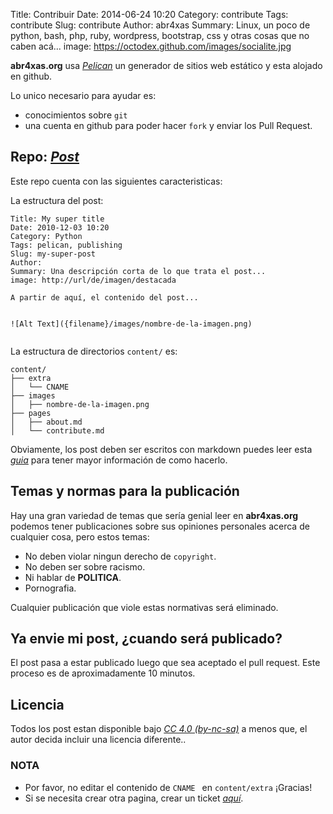 Title: Contribuir
Date: 2014-06-24 10:20
Category: contribute
Tags: contribute
Slug: contribute
Author: abr4xas
Summary: Linux, un poco de python, bash, php, ruby, wordpress, bootstrap, css y otras cosas que no caben acá...
image: https://octodex.github.com/images/socialite.jpg

**abr4xas.org** usa *[Pelican](http://blog.getpelican.com/)* un generador de sitios web estático y esta alojado en github.

Lo unico necesario para ayudar es:

* conocimientos sobre ```git```
* una cuenta en github para poder hacer ```fork``` y enviar los Pull Request.

## Repo: *[Post](https://github.com/abr4xas/post)*

Este repo cuenta con las siguientes caracteristicas:

La estructura del post:

```
Title: My super title
Date: 2010-12-03 10:20
Category: Python
Tags: pelican, publishing
Slug: my-super-post
Author: 
Summary: Una descripción corta de lo que trata el post... 
image: http://url/de/imagen/destacada

A partir de aquí, el contenido del post... 


![Alt Text]({filename}/images/nombre-de-la-imagen.png)


```

La estructura de directorios ```content/``` es:

```
content/
├── extra
│   └── CNAME
├── images
│   ├── nombre-de-la-imagen.png
├── pages
│   ├── about.md
│   └── contribute.md
```        

Obviamente, los post deben ser escritos con markdown puedes leer esta *[guia](https://github.com/circa75/dropplets/wiki/Markdown-Syntax-Guide)* para tener mayor información de como hacerlo.

## Temas y normas para la publicación

Hay una gran variedad de temas que sería genial leer en **abr4xas.org** podemos tener publicaciones sobre sus opiniones personales acerca de cualquier cosa, pero estos temas:

* No deben violar ningun derecho de ```copyright```.
* No deben ser sobre racismo.
* Ni hablar de **POLITICA**.
* Pornografia.

Cualquier publicación que viole estas normativas será eliminado.

## Ya envie mi post, ¿cuando será publicado?

El post pasa a estar publicado luego que sea aceptado el pull request. Este proceso es de aproximadamente 10 minutos.

## Licencia

Todos los post estan disponible bajo *[CC 4.0 (by-nc-sa)](http://creativecommons.org/licenses/by-nc-sa/4.0)* a menos que, el autor decida incluir una licencia diferente..


### NOTA

* Por favor, no editar el contenido de ```CNAME ``` en ```content/extra``` ¡Gracias!
* Si se necesita crear otra pagina, crear un ticket *[aquí](https://github.com/abr4xas/post/issues)*.
